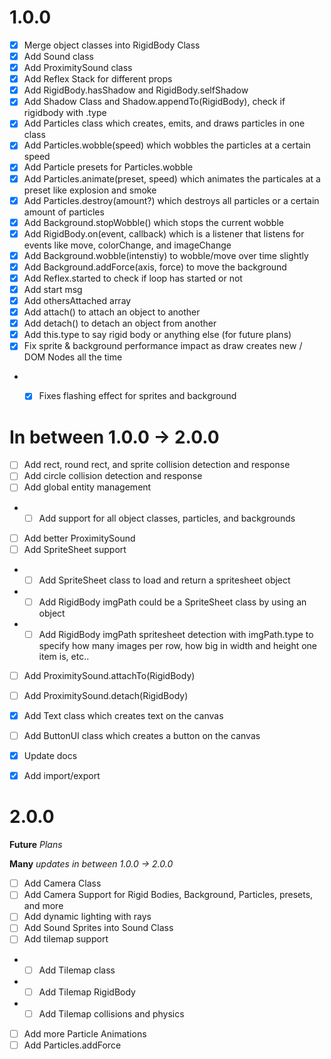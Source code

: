 

# 1.0.0


- [x] Merge object classes into RigidBody Class
- [x] Add Sound class
- [x] Add ProximitySound class
- [x] Add Reflex Stack for different props
- [x] Add RigidBody.hasShadow and RigidBody.selfShadow
- [x] Add Shadow Class and Shadow.appendTo(RigidBody), check if rigidbody with .type
- [x] Add Particles class which creates, emits, and draws particles in one class
- [x] Add Particles.wobble(speed) which wobbles the particles at a certain speed
- [x] Add Particle presets for Particles.wobble
- [x] Add Particles.animate(preset, speed) which animates the particales at a preset like explosion and smoke
- [x] Add Particles.destroy(amount?) which destroys all particles or a certain amount of particles
- [x] Add Background.stopWobble() which stops the current wobble
- [x] Add RigidBody.on(event, callback) which is a listener that listens for events like move, colorChange, and imageChange
- [x] Add Background.wobble(intenstiy) to wobble/move over time slightly
- [x] Add Background.addForce(axis, force) to move the background
- [x] Add Reflex.started to check if loop has started or not
- [x] Add start msg
- [x] Add othersAttached array
- [x] Add attach() to attach an object to another
- [x] Add detach() to detach an object from another
- [x] Add this.type to say rigid body or anything else (for future plans)
- [x] Fix sprite & background performance impact as draw creates new / DOM Nodes all the time
- - [x] Fixes flashing effect for sprites and background


# In between 1.0.0 -> 2.0.0

- [ ] Add rect, round rect, and sprite collision detection and response
- [ ] Add circle collision detection and response
- [ ] Add global entity management 
- - [ ] Add support for all object classes, particles, and backgrounds
- [ ] Add better ProximitySound 
- [ ] Add SpriteSheet support
- - [ ] Add SpriteSheet class to load and return a spritesheet object
- - [ ] Add RigidBody imgPath could be a SpriteSheet class by using an object
- - [ ] Add RigidBody imgPath spritesheet detection with imgPath.type to specify how many images per row, how big in width and height one item is, etc..
- [ ] Add ProximitySound.attachTo(RigidBody)
- [ ] Add ProximitySound.detach(RigidBody)
- [x] Add Text class which creates text on the canvas
- [ ] Add ButtonUI class which creates a button on the canvas
- [x] Update docs
- [x] Add import/export


# 2.0.0

__Future__ _Plans_

__Many__ _updates in between 1.0.0 -> 2.0.0_

- [ ] Add Camera Class
- [ ] Add Camera Support for Rigid Bodies, Background, Particles, presets, and more
- [ ] Add dynamic lighting with rays
- [ ] Add Sound Sprites into Sound Class
- [ ] Add tilemap support
- - [ ] Add Tilemap class
- - [ ] Add Tilemap RigidBody
- - [ ] Add Tilemap collisions and physics
- [ ] Add more Particle Animations
- [ ] Add Particles.addForce
